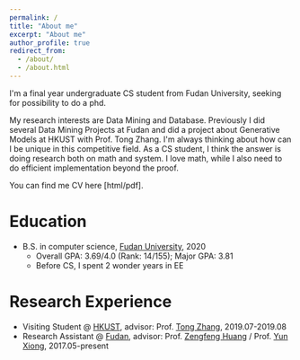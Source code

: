 ```yaml
---
permalink: /
title: "About me"
excerpt: "About me"
author_profile: true
redirect_from: 
  - /about/
  - /about.html
---
```


I'm a final year undergraduate CS student from Fudan University, seeking for possibility to do a phd.

My research interests are Data Mining and Database. Previously I did several Data Mining Projects at Fudan and did a project about Generative Models at HKUST with Prof. Tong Zhang. I'm always thinking about how can I be unique in this competitive field. As a CS student, I think the answer is doing research both on math and system. I love math, while I also need to do efficient implementation beyond the proof.

You can find me CV here [html/pdf].

# Education

- B.S. in computer science, [Fudan University](https://www.fudan.edu.cn/en/), 2020
	- Overall GPA: 3.69/4.0 (Rank: 14/155); Major GPA: 3.81
	- Before CS, I spent 2 wonder years in EE

# Research Experience

- Visiting Student @ [HKUST](https://www.ust.hk/), advisor: Prof. [Tong Zhang](http://tongzhang-ml.org/), 2019.07-2019.08
- Research Assistant @ [Fudan](https://www.fudan.edu.cn/en/), advisor: Prof. [Zengfeng Huang](http://www.cse.ust.hk/~huangzf/) / Prof. [Yun Xiong](http://www.cs.fudan.edu.cn/?page_id=1979), 2017.05-present